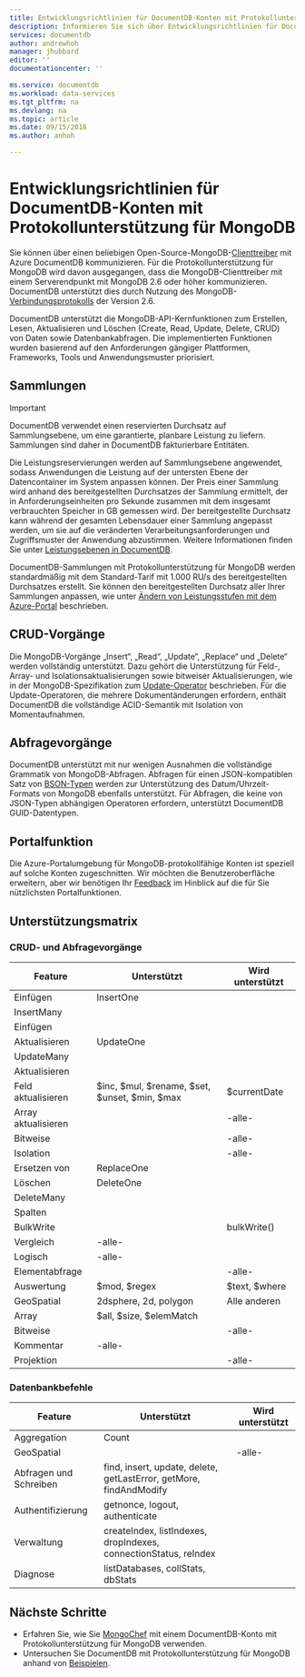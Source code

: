 ```yaml
---
title: Entwicklungsrichtlinien für DocumentDB-Konten mit Protokollunterstützung für MongoDB (Vorschau) | Microsoft Docs
description: Informieren Sie sich über Entwicklungsrichtlinien für DocumentDB-Konten mit Protokollunterstützung für MongoDB (jetzt als Vorschau verfügbar).
services: documentdb
author: andrewhoh
manager: jhubbard
editor: ''
documentationcenter: ''

ms.service: documentdb
ms.workload: data-services
ms.tgt_pltfrm: na
ms.devlang: na
ms.topic: article
ms.date: 09/15/2016
ms.author: anhoh

---
```

# Entwicklungsrichtlinien für DocumentDB-Konten mit Protokollunterstützung für MongoDB
Sie können über einen beliebigen Open-Source-MongoDB-[Clienttreiber](https://docs.mongodb.org/ecosystem/drivers/) mit Azure DocumentDB kommunizieren. Für die Protokollunterstützung für MongoDB wird davon ausgegangen, dass die MongoDB-Clienttreiber mit einem Serverendpunkt mit MongoDB 2.6 oder höher kommunizieren. DocumentDB unterstützt dies durch Nutzung des MongoDB-[Verbindungsprotokolls](https://docs.mongodb.org/manual/reference/mongodb-wire-protocol/) der Version 2.6.

DocumentDB unterstützt die MongoDB-API-Kernfunktionen zum Erstellen, Lesen, Aktualisieren und Löschen (Create, Read, Update, Delete, CRUD) von Daten sowie Datenbankabfragen. Die implementierten Funktionen wurden basierend auf den Anforderungen gängiger Plattformen, Frameworks, Tools und Anwendungsmuster priorisiert.

## Sammlungen
> [!IMPORTANT]
> DocumentDB verwendet einen reservierten Durchsatz auf Sammlungsebene, um eine garantierte, planbare Leistung zu liefern. Sammlungen sind daher in DocumentDB fakturierbare Entitäten.
> 
> 

Die Leistungsreservierungen werden auf Sammlungsebene angewendet, sodass Anwendungen die Leistung auf der untersten Ebene der Datencontainer im System anpassen können. Der Preis einer Sammlung wird anhand des bereitgestellten Durchsatzes der Sammlung ermittelt, der in Anforderungseinheiten pro Sekunde zusammen mit dem insgesamt verbrauchten Speicher in GB gemessen wird. Der bereitgestellte Durchsatz kann während der gesamten Lebensdauer einer Sammlung angepasst werden, um sie auf die veränderten Verarbeitungsanforderungen und Zugriffsmuster der Anwendung abzustimmen. Weitere Informationen finden Sie unter [Leistungsebenen in DocumentDB](documentdb-performance-levels.md).

DocumentDB-Sammlungen mit Protokollunterstützung für MongoDB werden standardmäßig mit dem Standard-Tarif mit 1.000 RU/s des bereitgestellten Durchsatzes erstellt. Sie können den bereitgestellten Durchsatz aller Ihrer Sammlungen anpassen, wie unter [Ändern von Leistungsstufen mit dem Azure-Portal](documentdb-performance-levels.md#changing-performance-levels-using-the-azure-portal) beschrieben.

## CRUD-Vorgänge
Die MongoDB-Vorgänge „Insert“, „Read“, „Update“, „Replace“ und „Delete“ werden vollständig unterstützt. Dazu gehört die Unterstützung für Feld-, Array- und Isolationsaktualisierungen sowie bitweiser Aktualisierungen, wie in der MongoDB-Spezifikation zum [Update-Operator](https://docs.mongodb.org/manual/reference/operator/update/) beschrieben. Für die Update-Operatoren, die mehrere Dokumentänderungen erfordern, enthält DocumentDB die vollständige ACID-Semantik mit Isolation von Momentaufnahmen.

## Abfragevorgänge
DocumentDB unterstützt mit nur wenigen Ausnahmen die vollständige Grammatik von MongoDB-Abfragen. Abfragen für einen JSON-kompatiblen Satz von [BSON-Typen](https://docs.mongodb.org/manual/reference/bson-types/) werden zur Unterstützung des Datum/Uhrzeit-Formats von MongoDB ebenfalls unterstützt. Für Abfragen, die keine von JSON-Typen abhängigen Operatoren erfordern, unterstützt DocumentDB GUID-Datentypen.

## Portalfunktion
Die Azure-Portalumgebung für MongoDB-protokollfähige Konten ist speziell auf solche Konten zugeschnitten. Wir möchten die Benutzeroberfläche erweitern, aber wir benötigen Ihr [Feedback](mailto:askdocdb@microsoft.com?subject=DocumentDB%20Protocol%20Support%20for%20MongoDB%20Preview%20Portal%20Experience) im Hinblick auf die für Sie nützlichsten Portalfunktionen.

## Unterstützungsmatrix
### CRUD- und Abfragevorgänge
| Feature | Unterstützt | Wird unterstützt |
| --- | --- | --- |
| Einfügen |InsertOne | |
| InsertMany | | |
| Einfügen | | |
| Aktualisieren |UpdateOne | |
| UpdateMany | | |
| Aktualisieren | | |
| Feld aktualisieren |$inc, $mul, $rename, $set, $unset, $min, $max |$currentDate |
| Array aktualisieren | |-alle- |
| Bitweise | |-alle- |
| Isolation | |-alle- |
| Ersetzen von |ReplaceOne | |
| Löschen |DeleteOne | |
| DeleteMany | | |
| Spalten | | |
| BulkWrite | |bulkWrite() |
| Vergleich |-alle- | |
| Logisch |-alle- | |
| Elementabfrage | |-alle- |
| Auswertung |$mod, $regex |$text, $where |
| GeoSpatial |2dsphere, 2d, polygon |Alle anderen |
| Array |$all, $size, $elemMatch | |
| Bitweise | |-alle- |
| Kommentar |-alle- | |
| Projektion | |-alle- |

### Datenbankbefehle
| Feature | Unterstützt | Wird unterstützt |
| --- | --- | --- |
| Aggregation |Count | |
| GeoSpatial | |-alle- |
| Abfragen und Schreiben |find, insert, update, delete, getLastError, getMore, findAndModify | |
| Authentifizierung |getnonce, logout, authenticate | |
| Verwaltung |createIndex, listIndexes, dropIndexes, connectionStatus, reIndex | |
| Diagnose |listDatabases, collStats, dbStats | |

## Nächste Schritte
* Erfahren Sie, wie Sie [MongoChef](documentdb-mongodb-mongochef.md) mit einem DocumentDB-Konto mit Protokollunterstützung für MongoDB verwenden.
* Untersuchen Sie DocumentDB mit Protokollunterstützung für MongoDB anhand von [Beispielen](documentdb-mongodb-samples.md).

<!---HONumber=AcomDC_0921_2016-->